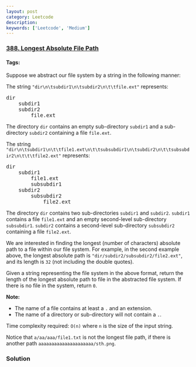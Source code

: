 ```yaml
---
layout: post
category: Leetcode
description: 
keywords: ['Leetcode', 'Medium']
---
```

### [388. Longest Absolute File Path](https://leetcode.com/problems/longest-absolute-file-path)

#### Tags: 

<div class="content__u3I1 question-content__JfgR"><div><p>Suppose we abstract our file system by a string in the following manner:</p>
<p>The string <code>"dir\n\tsubdir1\n\tsubdir2\n\t\tfile.ext"</code> represents:</p>
<pre>dir
    subdir1
    subdir2
        file.ext
</pre>
<p>The directory <code>dir</code> contains an empty sub-directory <code>subdir1</code> and a sub-directory <code>subdir2</code> containing a file <code>file.ext</code>.</p>
<p>The string <code>"dir\n\tsubdir1\n\t\tfile1.ext\n\t\tsubsubdir1\n\tsubdir2\n\t\tsubsubdir2\n\t\t\tfile2.ext"</code> represents:</p>
<pre>dir
    subdir1
        file1.ext
        subsubdir1
    subdir2
        subsubdir2
            file2.ext
</pre>
<p>The directory <code>dir</code> contains two sub-directories <code>subdir1</code> and <code>subdir2</code>. <code>subdir1</code> contains a file <code>file1.ext</code> and an empty second-level sub-directory <code>subsubdir1</code>. <code>subdir2</code> contains a second-level sub-directory <code>subsubdir2</code> containing a file <code>file2.ext</code>.</p>
<p>We are interested in finding the longest (number of characters) absolute path to a file within our file system. For example, in the second example above, the longest absolute path is <code>"dir/subdir2/subsubdir2/file2.ext"</code>, and its length is <code>32</code> (not including the double quotes).</p>
<p>Given a string representing the file system in the above format, return the length of the longest absolute path to file in the abstracted file system. If there is no file in the system, return <code>0</code>.</p>
<p><b>Note:</b><br/>
</p><ul>
<li>The name of a file contains at least a <code>.</code> and an extension.</li>
<li>The name of a directory or sub-directory will not contain a <code>.</code>.</li>
</ul>
<p></p>
<p>Time complexity required: <code>O(n)</code> where <code>n</code> is the size of the input string.</p>
<p>Notice that <code>a/aa/aaa/file1.txt</code> is not the longest file path, if there is another path <code>aaaaaaaaaaaaaaaaaaaaa/sth.png</code>.</p></div></div>

### Solution
